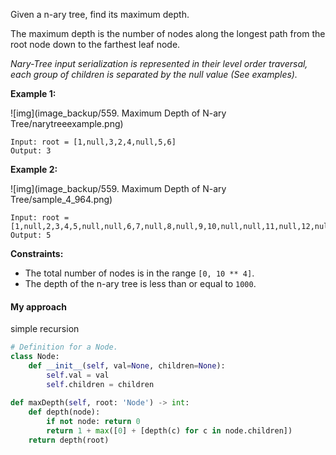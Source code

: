 Given a n-ary tree, find its maximum depth.

The maximum depth is the number of nodes along the longest path from the root node down to the farthest leaf node.

*Nary-Tree input serialization is represented in their level order traversal, each group of children is separated by the null value (See examples).*

 

**Example 1:**

![img](image_backup/559. Maximum Depth of N-ary Tree/narytreeexample.png)

```
Input: root = [1,null,3,2,4,null,5,6]
Output: 3
```

**Example 2:**

![img](image_backup/559. Maximum Depth of N-ary Tree/sample_4_964.png)

```
Input: root = [1,null,2,3,4,5,null,null,6,7,null,8,null,9,10,null,null,11,null,12,null,13,null,null,14]
Output: 5
```

 

**Constraints:**

- The total number of nodes is in the range `[0, 10 ** 4]`.
- The depth of the n-ary tree is less than or equal to `1000`.

#### My approach

simple recursion

```python
# Definition for a Node.
class Node:
    def __init__(self, val=None, children=None):
        self.val = val
        self.children = children
        
def maxDepth(self, root: 'Node') -> int:
    def depth(node):
        if not node: return 0
        return 1 + max([0] + [depth(c) for c in node.children])
    return depth(root)
```

